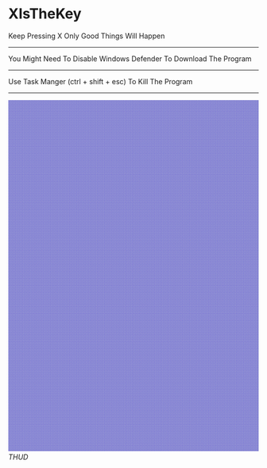 # XIsTheKey
Keep Pressing X Only Good Things Will Happen

***

You Might Need To Disable Windows Defender To Download The Program

***

Use Task Manger (ctrl + shift + esc) To Kill The Program

***
<a href="https://github.com/IStrikeboomI/XIsTheKey/releases">
  <img src="https://raw.githubusercontent.com/IStrikeboomI/XIsTheKey/master/README%20Resources/images/gifs/demonstration.gif">
</a> <br>
<em>THUD</em>

